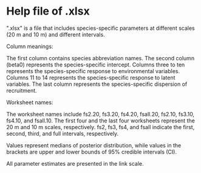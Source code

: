 # Help file of .xlsx
".xlsx" is a file that includes species-specific parameters at different scales (20 m and 10 m) and different intervals.

Column meanings:

The first column contains species abbreviation names.
The second column (beta0) represents the species-specific intercept.
Columns three to ten represents the species-specific response to environmental variables.
Columns 11 to 14 represents the species-specific response to latent variables.
The last column represents the species-specific dispersion of recruitment.

Worksheet names:

The worksheet names include fs2.20, fs3.20, fs4.20, fsall.20, fs2.10, fs3.10, fs4.10, and fsall.10.
The first four and the last four worksheets represent the 20 m and 10 m scales, respectively.
fs2, fs3, fs4, and fsall indicate the first, second, third, and full intervals, respectively.

Values represent medians of posterior distribution, while values in the brackets are upper and lower bounds of 95% credible intervals (CI).

All parameter estimates are presented in the link scale.
